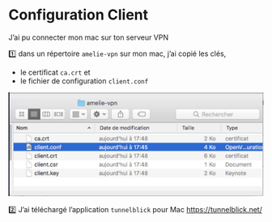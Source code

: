 # Configuration Client

J’ai pu connecter mon mac sur ton serveur VPN
 
:one: dans un répertoire `amelie-vpn` sur mon mac, j’ai copié les clés, 
* le certificat `ca.crt` et 
* le fichier de configuration `client.conf` 

![image](images/image001.png)

:two: J’ai téléchargé l’application `tunnelblick` pour Mac https://tunnelblick.net/




